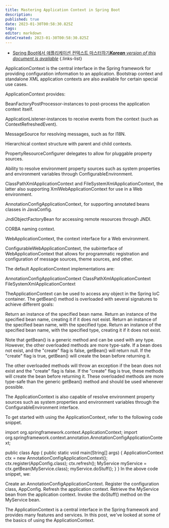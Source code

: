 ```yaml
---
title: Mastering Application Context in Spring Boot
description: 
published: true
date: 2023-01-30T00:58:30.825Z
tags: 
editor: markdown
dateCreated: 2023-01-30T00:58:30.825Z
---
```


- [Spring Boot에서 애플리케이션 컨텍스트 마스터하기***Korean** version of this document is available*](/ko/Knowledge-base/Spring-Boot/mastering-application-context-in-spring-boot)
{.links-list}


ApplicationContext is the central interface in the Spring framework for providing configuration information to an application. Bootstrap context and standalone XML application contexts are also available for certain special use cases.

ApplicationContext provides:

BeanFactoryPostProcessor-instances to post-process the application context itself.

ApplicationListener-instances to receive events from the context (such as ContextRefreshedEvent).

MessageSource for resolving messages, such as for I18N.

Hierarchical context structure with parent and child contexts.

PropertyResourceConfigurer delegates to allow for pluggable property sources.

Ability to resolve environment property sources such as system properties and environment variables through ConfigurableEnvironment.

ClassPathXmlApplicationContext and FileSystemXmlApplicationContext, the latter also supporting XmlWebApplicationContext for use in a Web environment.

AnnotationConfigApplicationContext, for supporting annotated beans classes in JavaConfig.

JndiObjectFactoryBean for accessing remote resources through JNDI.

 CORBA naming context.


WebApplicationContext, the context interface for a Web environment.

ConfigurableWebApplicationContext, the subinterface of WebApplicationContext that allows for programmatic registration and configuration of message sources, theme sources, and other.

The default ApplicationContext implementations are:

AnnotationConfigApplicationContext
ClassPathXmlApplicationContext
FileSystemXmlApplicationContext

TheApplicationContext can be used to access any object in the Spring IoC container. The getBean() method is overloaded with several signatures to achieve different goals:

Return an instance of the specified bean name.
Return an instance of the specified bean name, creating it if it does not exist.
Return an instance of the specified bean name, with the specified type.
Return an instance of the specified bean name, with the specified type, creating it if it does not exist.

Note that getBean() is a generic method and can be used with any type. However, the other overloaded methods are more type-safe. If a bean does not exist, and the "create" flag is false, getBean() will return null. If the "create" flag is true, getBean() will create the bean before returning it.

The other overloaded methods will throw an exception if the bean does not exist and the "create" flag is false. If the "create" flag is true, these methods will create the bean before returning it. These overloaded methods are more type-safe than the generic getBean() method and should be used whenever possible.

The ApplicationContext is also capable of resolve environment property sources such as system properties and environment variables through the ConfigurableEnvironment interface.

To get started with using the ApplicationContext, refer to the following code snippet.


import org.springframework.context.ApplicationContext;
import org.springframework.context.annotation.AnnotationConfigApplicationContext;

public class App {
    public static void main(String[] args) {
        ApplicationContext ctx = new AnnotationConfigApplicationContext();
        ctx.register(AppConfig.class);
        ctx.refresh();
        MyService myService = ctx.getBean(MyService.class);
        myService.doStuff();
    }
}
In the above code snippet, we:

Create an AnnotationConfigApplicationContext.
Register the configuration class, AppConfig.
Refresh the application context.
Retrieve the MyService bean from the application context.
Invoke the doStuff() method on the MyService bean.

The ApplicationContext is a central interface in the Spring framework and provides many features and services. In this post, we've looked at some of the basics of using the ApplicationContext.